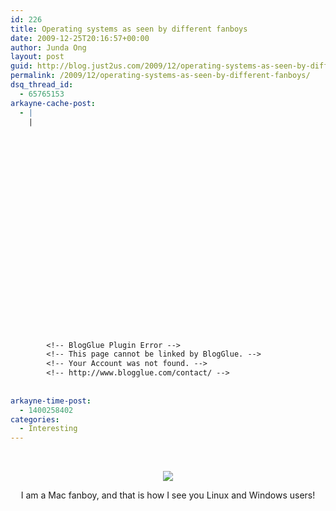 ```yaml
---
id: 226
title: Operating systems as seen by different fanboys
date: 2009-12-25T20:16:57+00:00
author: Junda Ong
layout: post
guid: http://blog.just2us.com/2009/12/operating-systems-as-seen-by-different-fanboys/
permalink: /2009/12/operating-systems-as-seen-by-different-fanboys/
dsq_thread_id:
  - 65765153
arkayne-cache-post:
  - |
    |
        
        
        
        
        
        
        
        
        
        
        
        
        
        
        
        
        
        
        
        
        
        
        
        <!-- BlogGlue Plugin Error -->
        <!-- This page cannot be linked by BlogGlue. -->
        <!-- Your Account was not found. -->
        <!-- http://www.blogglue.com/contact/ -->
        
        
arkayne-time-post:
  - 1400258402
categories:
  - Interesting
---
```

&#160;

<p align="center">
  <img src="http://i.imgur.com/YRoqC.jpg" />
</p>

<p align="center">
  I am a Mac fanboy, and that is how I see you Linux and Windows users!
</p>

<div style="font-size:0px;height:0px;line-height:0px;margin:0;padding:0;clear:both">
</div>